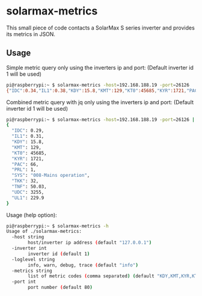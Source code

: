# solarmax-metrics

This small piece of code contacts a SolarMax S series inverter and provides its metrics in JSON.

## Usage

Simple metric query only using the inverters ip and port:
(Default inverter id 1 will be used)

```bash
pi@raspberrypi:~ $ solarmax-metrics -host=192.168.188.19 -port=26126
{"IDC":0.34,"IL1":0.38,"KDY":15.8,"KMT":129,"KT0":45685,"KYR":1721,"PAC":83,"PRL":1,"SYS":"008-Mains operation","TKK":32,"TNF":50.01,"UDC":3228,"UL1":229.8}
```

Combined metric query with jq only using the inverters ip and port:
(Default inverter id 1 will be used)

```bash
pi@raspberrypi:~ $ solarmax-metrics -host=192.168.188.19 -port=26126 | jq
{
  "IDC": 0.29,
  "IL1": 0.31,
  "KDY": 15.8,
  "KMT": 129,
  "KT0": 45685,
  "KYR": 1721,
  "PAC": 66,
  "PRL": 1,
  "SYS": "008-Mains operation",
  "TKK": 32,
  "TNF": 50.03,
  "UDC": 3255,
  "UL1": 229.9
}
```

Usage (help option):

```bash
pi@raspberrypi:~ $ solarmax-metrics -h
Usage of ./solarmax-metrics:
  -host string
        host/inverter ip address (default "127.0.0.1")
  -inverter int
        inverter id (default 1)
  -loglevel string
        info, warn, debug, trace (default "info")
  -metrics string
        list of metric codes (comma separated) (default "KDY,KMT,KYR,KT0,TNF,TKK,PAC,PRL,IL1,IDC,UL1,UDC,SYS")
  -port int
        port number (default 80)
 ```
